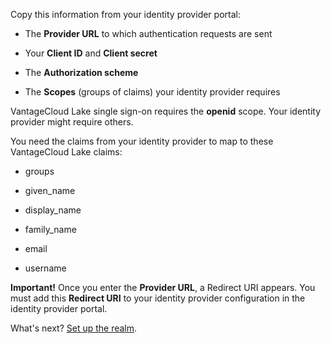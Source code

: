 
Copy this information from your identity provider portal:

-   The **Provider URL** to which authentication requests are sent

-   Your **Client ID** and **Client secret**

-   The **Authorization scheme**

-   The **Scopes** (groups of claims) your identity provider requires


VantageCloud Lake single sign-on requires the **openid** scope. Your identity provider might require others.

You need the claims from your identity provider to map to these VantageCloud Lake claims:

-   groups

-   given_name

-   display_name

-   family_name

-   email

-   username


**Important!** Once you enter the **Provider URL**, a Redirect URI appears. You must add this **Redirect URI** to your identity provider configuration in the identity provider portal.

What's next? [Set up the realm](ruf1680184116601.md).

